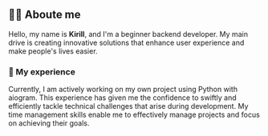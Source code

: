 ## 👨‍💻 Aboute me
Hello, my name is **Kirill**, and I'm a beginner backend developer. My main drive is creating innovative solutions that enhance user experience and make people's lives easier.

### 🔧 My experience
Currently, I am actively working on my own project using Python with aiogram. This experience has given me the confidence to swiftly and efficiently tackle technical challenges that arise during development. My time management skills enable me to effectively manage projects and focus on achieving their goals.



